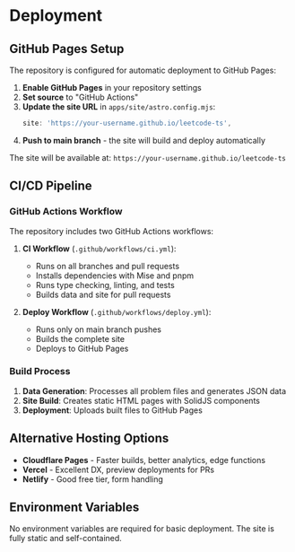 # Deployment

## GitHub Pages Setup

The repository is configured for automatic deployment to GitHub Pages:

1. **Enable GitHub Pages** in your repository settings
2. **Set source** to "GitHub Actions"
3. **Update the site URL** in `apps/site/astro.config.mjs`:
   ```javascript
   site: 'https://your-username.github.io/leetcode-ts',
   ```
4. **Push to main branch** - the site will build and deploy automatically

The site will be available at: `https://your-username.github.io/leetcode-ts`

## CI/CD Pipeline

### GitHub Actions Workflow

The repository includes two GitHub Actions workflows:

1. **CI Workflow** (`.github/workflows/ci.yml`):
   - Runs on all branches and pull requests
   - Installs dependencies with Mise and pnpm
   - Runs type checking, linting, and tests
   - Builds data and site for pull requests

2. **Deploy Workflow** (`.github/workflows/deploy.yml`):
   - Runs only on main branch pushes
   - Builds the complete site
   - Deploys to GitHub Pages

### Build Process

1. **Data Generation**: Processes all problem files and generates JSON data
2. **Site Build**: Creates static HTML pages with SolidJS components
3. **Deployment**: Uploads built files to GitHub Pages

## Alternative Hosting Options

- **Cloudflare Pages** - Faster builds, better analytics, edge functions
- **Vercel** - Excellent DX, preview deployments for PRs
- **Netlify** - Good free tier, form handling

## Environment Variables

No environment variables are required for basic deployment. The site is fully static and self-contained.
